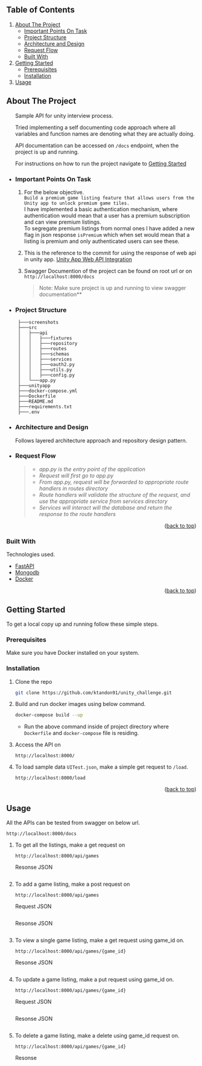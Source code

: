 <!-- TABLE OF CONTENTS -->
## Table of Contents
  <ol>
    <li>
      <a href="#about-the-project">About The Project</a>
      <ul>
        <li><a href="#important-points-on-task">Important Points On Task</a></li>
      </ul>
      <ul>
        <li><a href="#project-structure">Project Structure</a></li>
      </ul>
      <ul>
        <li><a href="#architecture-and-design">Architecture and Design</a></li>
      </ul>
      <ul>
        <li><a href="#request-flow">Request Flow</a></li>
      </ul>
      <ul>
        <li><a href="#built-with">Built With</a></li>
      </ul>
    </li>
    <li>
      <a href="#getting-started">Getting Started</a>
      <ul>
        <li><a href="#prerequisites">Prerequisites</a></li>
        <li><a href="#installation">Installation</a></li>
      </ul>
    </li>
    <li><a href="#usage">Usage</a></li>
</ol>

## About The Project
<ul>
Sample API for unity interview process.

Tried implementing a self documenting code approach where all variables and function names are denoting what they are actually doing. 

API documentation can be accessed on `/docs` endpoint, when the project is up and running. 

For instructions on how to run the project navigate to <a href="#getting-started">Getting Started</a>

<li>

### Important Points On Task

1. For the below objective. </br>
`Build a premium game listing feature that allows users from the Unity app to unlock premium game tiles.` </br>
I have implemented a basic authentication mechanism, where authentication would mean that a user has a premium subscription and can view premium listings. </br>
To segregate premium listings from normal ones I have added a new flag in json response `isPremium` which when set would mean that a listing is premium and only authenticated users can see these.

2. This is the reference to the commit for using the response of web api in unity app. [Unity App Web API Integration](https://github.com/ktandon91/unity_challenge/commit/265ec14ced41b1b7141d064a4ee14484f777ad9c)

3. Swagger Documention of the project can be found on root url or on `http://localhost:8000/docs` </br>
    >Note: Make sure project is up and running to view swagger documentation**
</li>

<li>

### Project Structure
   
   ```
    ├───screenshots
    ├───src
    │   ├───api
    │   │   ├───fixtures
    │   │   ├───repository
    │   │   ├───routes   
    │   │   ├───schemas   
    │   │   ├───services   
    │   │   ├───oauth2.py
    │   │   ├───utils.py
    │   │   ├───config.py
    │   └───app.py
    ├───unityapp
    ├───docker-compose.yml
    ├───Dockerfile
    ├───README.md
    ├───requirements.txt
    ├───.env
   ```
</li>

<li>

### Architecture and Design

Follows layered architecture approach and repository design pattern.  

</li>
<li>

### Request Flow
  >* *app.py is the entry point of the application*
  >* *Request will first go to app.py*
  >* *From app.py, request will be forwarded to appropriate route handlers in routes directory*
  >* *Route handlers will validate the structure of the request, and use the appropriate service from services directory*
  >* *Services will interact will the database and return the response to the route handlers*
</li>
</ul> 

<p align="right">(<a href="#top">back to top</a>)</p>

### Built With
Technologies used.

* [FastAPI](https://fastapi.tiangolo.com/)
* [Mongodb](https://www.mongodb.com/)
* [Docker](https://www.docker.com/)

<p align="right">(<a href="#top">back to top</a>)</p>

<!-- GETTING STARTED -->
## Getting Started

To get a local copy up and running follow these simple steps.

### Prerequisites

Make sure you have Docker installed on your system.

### Installation
1. Clone the repo
   ```sh
   git clone https://github.com/ktandon91/unity_challenge.git
   ```
   
2. Build and run docker images using below command.
   ```sh
   docker-compose build --up
   ```
   * Run the above command inside of project directory where `Dockerfile` and `docker-compose` file is residing.

3. Access the API on
   ```
   http://localhost:8000/
   ```

4. To load sample data `UITest.json`, make a simple get request to `/load`.  
    ```
    http://localhost:8000/load
    ```

<p align="right">(<a href="#top">back to top</a>)</p>

## Usage

All the APIs can be tested from swagger on below url.
   ```
   http://localhost:8000/docs
   ```
1. To get all the listings, make a get request on
    ```
    http://localhost:8000/api/games
    ```
    Resonse JSON 
    ```

    ```
2. To add a game listing, make a post request on
    ```
    http://localhost:8000/api/games
    ```
    Request JSON 
    ```

    ```
    Resonse JSON 
    ```

    ```
3. To view a single game listing, make a get request using game_id on.
    ```
    http://localhost:8000/api/games/{game_id}
    ```
    Resonse JSON 
    ```

    ```    
4. To update a game listing, make a put request using game_id on.
    ```
    http://localhost:8000/api/games/{game_id}
    ```
    Request JSON 
    ```

    ```
    Resonse JSON 
    ```

    ```    
5. To delete a game listing, make a delete using game_id request on.
    ```
    http://localhost:8000/api/games/{game_id}
    ```
    Resonse 
    ```

    ```
